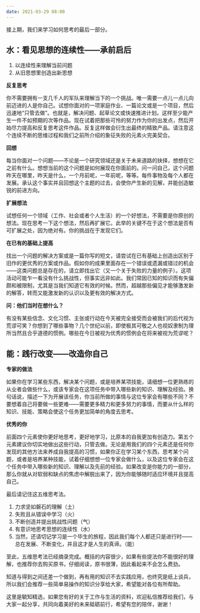 ```yaml
---
date: 2021-03-29 08:00
---
```


接上期，我们来学习如何思考的最后一部分。

## 水：看见思想的连续性——承前启后

1. 以连续性来理解当前问题
2. 从旧思想里创造出新思想

**反复思考**

你不需要拥有一支几千人的军队来理解当下的一个挑战。唯一需要一点儿一点儿向前迈进的人是你自己。试想你面对的一项家庭作业、一篇论文或是一个项目，然后迅速地“只管去做”。也就是，解决问题、起草论文或快速推进计划。这样至少能产生一件不如预期的次等作品。现在试着把那些可怜的努力作为你的出发点，然后开始尽力提高和反复思考这件作品。反复这样做会衍生出最终的精致产品。请注意这个连续不断的思维过程和我们之前所介绍的象征失败的元素火完美契合。

**回想**

每当你面对一个问题——不论是一个研究领域还是关于未来道路的抉择，想想在它之前有什么。想想当前的这个问题是如何展现在你面前的。问一问自己，这个问题昨天在哪里，昨天是什么，一个月前呢，一年前呢，等等。每件事物及每个人都在发展。承认这个事实并且回想这个主题的过去，会使你产生新的见解，并能创造敏锐的前进方向。

**扩展想法**

试想任何一个领域（工作、社会或者个人生活）的一个好想法，不需要是你原创的想法。现在思考一下这个想法，然后再扩展它。此举的关键不在于这个想法是否有可扩展之处，因为绝对有。你的挑战在于发现它们。

**在已有的基础上提高**

找出一个问题的解决方案或是一篇你写的短文，请尝试在已有基础上创造出区别于旧作的更优秀的方案或作品。假如你的成果里面存在一个错误或遗漏或错过的机会——这类问题总是存在的，请立即找出它（又一个关于失败的力量的例子）。这项活动可能乍一看没有什么挑战性，但事实远非如此。我们常因已知的知识而有失偏颇和被限制，尤其是当我们知道它有效的时候。然而，超越那些偏见才能够激发新的解答，转而又能激发新的认识以及更有效的解决方式。

**问：他们当时在想什么？**

有没有某些信念、文化习惯、主张或行动在今天被完全接受而会被我们的后代视为荒谬可笑？你想到了哪些事物？几个世纪以前，即使极其可敬之人也视奴隶制为理所当然且合乎道德的惯例。哪些在今日被视为优秀的惯例会在将来被视为荒谬呢？

## 能：践行改变——改造你自己

**专家的做法**

如果你在学习某些东西，解决某个问题，或是培养某项技能，请细想一位更熟练的从业者会做些什么，或该专家会在这项任务中带入哪些新的知识、理解及经验。换句话说，描述一下为开展该任务，你当前所做的事情与这位专家会有哪些不同？不要想着自己将要做一些更难——需要更多精力和更多努力的事情，而要从什么样的知识、技能、策略会使这个任务更加简单的角度去思考。

**优秀的你**

前面四个元素使你更好地思考，更好地学习，比原本的自我更加有创造力。第五个元素建议你切实地做出这些行动，只管去做。无论是用我们的四个元素还是任何你发现的其他方法来养成自我提高的习惯，如果你正在学习某个东西，思考某个问题，或者是培养某种技能，试着仔细想想一位专家会做什么，以及这位专家会在这个任务中带入哪些新的知识、理解以及先前的经验。如果改变是你能力的一部分，那么你就从对软弱和缺点的焦虑中解脱出来了，因为你能够随时适应环境并且提高自己。

最后请记住这五维思考法。

1. 力求坚如磐石的理解（土）
2. 失败且从错误中学习（火）
3. 不断创造并提出挑战性问题（气）
4. 有意识地思考思想的连续性（水）
5. 当然，还请切记学习是一个毕生的旅程，因此我们每个人都还只是进行时——总在发展、不断变化，并且这才是人生的真谛。（能）

至此，五维思考法已经摘录完成。概括的内容很少，如果有些提法你不能很好的理解，也推荐你去购买原书，仔细阅读，原书很薄，因此看起来不会怎么费劲。

知道与得到之间还差一个做到，再有用的知识不去实践应用，也终究是纸上谈兵，所以我们会推荐一些简单易操作的知识分享给大家，希望能对各位有所帮助。

这里是毓知精选，如果您有好的关于工作与生活的资料，欢迎私信推荐给我们，与大家一起分享，共同向着美好的未来砥砺前行，希望有您的陪伴，谢谢！